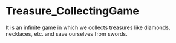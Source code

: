# Treasure_CollectingGame
It is an infinite game in which we collects treasures like diamonds, necklaces, etc. and save ourselves from swords.
